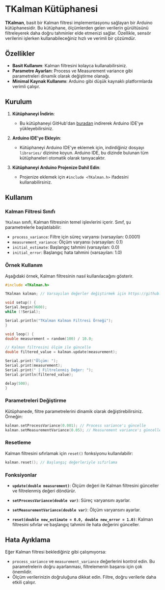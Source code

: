 
# TKalman Kütüphanesi

**TKalman**, basit bir Kalman filtresi implementasyonu sağlayan bir Arduino kütüphanesidir. Bu kütüphane, ölçümlerden gelen verilerin gürültüsünü filtreleyerek daha doğru tahminler elde etmenizi sağlar. Özellikle, sensör verilerini işlerken kullanabileceğiniz hızlı ve verimli bir çözümdür.

## Özellikler

-   **Basit Kullanım**: Kalman filtresini kolayca kullanabilirsiniz.
-   **Parametre Ayarları**: Process ve Measurement variance gibi parametreleri dinamik olarak değiştirme olanağı.
-   **Minimal Kaynak Kullanımı**: Arduino gibi düşük kaynaklı platformlarda verimli çalışır.

## Kurulum

1.  **Kütüphaneyi İndirin**:
    
    -   Bu kütüphaneyi GitHub'dan [buradan](https://github.com/jroken/TKalman) indirerek Arduino IDE'ye yükleyebilirsiniz.
2.  **Arduino IDE'ye Ekleyin**:
    
    -   Kütüphaneyi Arduino IDE'ye eklemek için, indirdiğiniz dosyayı `libraries/` dizinine koyun. Arduino IDE, bu dizinde bulunan tüm kütüphaneleri otomatik olarak tanıyacaktır.
3.  **Kütüphaneyi Arduino Projenize Dahil Edin**:
    
    -   Projenize eklemek için `#include <TKalman.h>` ifadesini kullanabilirsiniz.

## Kullanım

### Kalman Filtresi Sınıfı

`TKalman` sınıfı, Kalman filtresinin temel işlevlerini içerir. Sınıf, şu parametrelerle başlatılabilir:

-   `process_variance`: Filtre için süreç varyansı (varsayılan: 0.0001)
-   `measurement_variance`: Ölçüm varyansı (varsayılan: 0.1)
-   `initial_estimate`: Başlangıç tahmini (varsayılan: 0.0)
-   `initial_error`: Başlangıç hata tahmini (varsayılan: 1.0)

### Örnek Kullanım

Aşağıdaki örnek, Kalman filtresinin nasıl kullanılacağını gösterir.


```cpp
#include <TKalman.h>

TKalman kalman; // Varsayılan değerler değiştirmek için https://github.com/jroken/TKalman

void setup() {
Serial.begin(9600);
while (!Serial);

Serial.println("TKalman Kalman Filtresi Örneği");
}

void loop() {
double measurement = random(100) / 10.0;

// Kalman filtresini ölçüm ile güncelle
double filtered_value = kalman.update(measurement);

Serial.print("Ölçüm: ");
Serial.print(measurement);
Serial.print(" | Filtrelenmiş Değer: ");
Serial.println(filtered_value);

delay(500);
}

```



### Parametreleri Değiştirme

Kütüphanede, filtre parametrelerini dinamik olarak değiştirebilirsiniz. Örneğin:


```cpp
kalman.setProcessVariance(0.001); // Process variance'ı güncelle 
kalman.setMeasurementVariance(0.05); // Measurement variance'ı güncelle
```
### Resetleme

Kalman filtresini sıfırlamak için `reset()` fonksiyonu kullanılabilir:

```cpp
kalman.reset(); // Başlangıç değerleriyle sıfırlama
```

### Fonksiyonlar

-   **`update(double measurement)`**: Ölçüm değeri ile Kalman filtresini günceller ve filtrelenmiş değeri döndürür.
    
-   **`setProcessVariance(double var)`**: Süreç varyansını ayarlar.
    
-   **`setMeasurementVariance(double var)`**: Ölçüm varyansını ayarlar.
    
-   **`reset(double new_estimate = 0.0, double new_error = 1.0)`**: Kalman filtresini sıfırlar ve başlangıç tahmini ile hata değerini günceller.
    


## Hata Ayıklama

Eğer Kalman filtresi beklediğiniz gibi çalışmıyorsa:

-   `process_variance` ve `measurement_variance` değerlerini kontrol edin. Bu parametrelerin doğru ayarlanması, filtrelemenin başarısı için çok önemlidir.
-   Ölçüm verilerinizin doğruluğuna dikkat edin. Filtre, doğru verilerle daha etkili çalışır.
